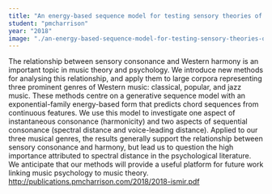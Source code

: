 ```yaml
---
title: "An energy-based sequence model for testing sensory theories of Western harmony"
student: "pmcharrison"
year: "2018"
image: "./an-energy-based-sequence-model-for-testing-sensory-theories-of-western-harmony.jpg"
---
```

The relationship between sensory consonance and Western harmony is an important topic in music theory and psychology. We introduce new methods for analysing this relationship, and apply them to large corpora representing three prominent genres of Western music: classical, popular,
and jazz music. These methods centre on a generative sequence model with an exponential-family energy-based form that predicts chord sequences from continuous features.
We use this model to investigate one aspect of instantaneous consonance (harmonicity) and two aspects of sequential consonance (spectral distance and voice-leading distance). Applied to our three musical genres, the results
generally support the relationship between sensory consonance and harmony, but lead us to question the high importance attributed to spectral distance in the psychological literature. We anticipate that our methods will provide a useful platform for future work linking music psychology
to music theory.
http://publications.pmcharrison.com/2018/2018-ismir.pdf